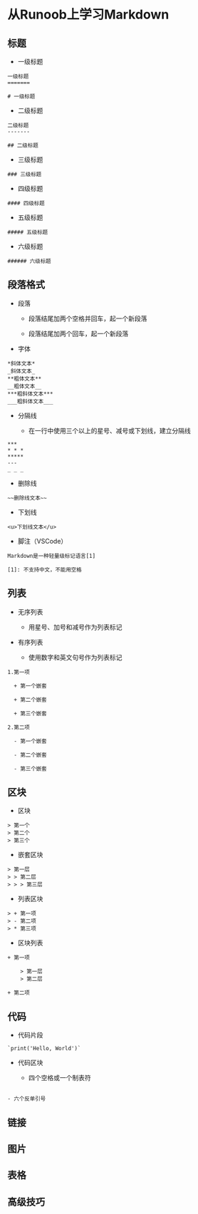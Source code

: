 # 从Runoob上学习Markdown

## 标题

  + 一级标题

```
一级标题
=======

# 一级标题
```

  + 二级标题

```
二级标题
-------

## 二级标题
```

  + 三级标题

```
### 三级标题
```

  + 四级标题

```
#### 四级标题
```

  + 五级标题

```
##### 五级标题
```

  + 六级标题

```
###### 六级标题
```

## 段落格式

  + 段落

    - 段落结尾加两个空格并回车，起一个新段落

    - 段落结尾加两个回车，起一个新段落

  + 字体

```
*斜体文本*
_斜体文本_
**粗体文本**
__粗体文本__
***粗斜体文本***
___粗斜体文本___
```

  + 分隔线

    - 在一行中使用三个以上的星号、减号或下划线，建立分隔线

```
***
* * *
*****
---
_ _ _
```

  + 删除线

```
~~删除线文本~~
```

  + 下划线

```
<u>下划线文本</u>
```

  + 脚注（VSCode）

```
Markdown是一种轻量级标记语言[1]

[1]: 不支持中文，不能用空格
```

## 列表

  + 无序列表

    - 用星号、加号和减号作为列表标记

  + 有序列表

    - 使用数字和英文句号作为列表标记

```
1.第一项

  + 第一个嵌套

  + 第二个嵌套

  + 第三个嵌套

2.第二项

  - 第一个嵌套

  - 第二个嵌套
  
  - 第三个嵌套
```

## 区块

  + 区块

```
> 第一个  
> 第二个  
> 第三个  
``` 

  + 嵌套区块

```
> 第一层  
> > 第二层  
> > > 第三层  
```

  + 列表区块

```
> + 第一项  
> - 第二项  
> * 第三项  
```

  + 区块列表

```
+ 第一项

    > 第一层  
    > 第二层  

+ 第二项
```

## 代码

  + 代码片段

```
`print('Hello, World')`
```

  + 代码区块

    - 四个空格或一个制表符

```
```

    - 六个反单引号

## 链接

## 图片

## 表格

## 高级技巧
